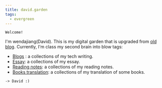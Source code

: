 ```yaml
---
title: david.garden
tags:
  - evergreen
---
```

```poetry
Welcome!
```

I'm wendajiang(David). This is my digital garden that is upgraded from [old blog](https://github.com/wendajiang/wendajiang.github.io.ar).
Currently, I'm class my second brain into blow tags:
- [Blogs](/blog/) : a collections of my tech writing.
- [Essay](/thinking/): a collections of my essay.
- [Reading notes](/reading/): a collections of my reading notes.
- [Books translation](/books/): a collections of my translation of some books.

```poetry
-> David :)
```
